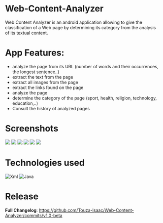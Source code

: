 # Web-Content-Analyzer
Web Content Analyzer is an android application allowing to give the classification of a Web page by determining its category from the analysis of its textual content.

# App Features:
- analyze the page from its URL (number of words and their occurrences, the longest sentence..)
- extract the text from the page
- extract all images from the page
- extract the links found on the page
- analyze the page
- determine the category of the page (sport, health, religion, technology, education,..)
- Consult the history of analyzed pages

# Screenshots
<img src="https://user-images.githubusercontent.com/62522441/225347464-161b8ee2-bbed-4267-8d5c-161b81238bfc.png">
<img src="https://user-images.githubusercontent.com/62522441/225348610-1d8ea39e-66f2-48ff-b233-4107b41716b4.png">
<img src="https://user-images.githubusercontent.com/62522441/225350969-f89e647c-b3e0-43ba-9573-71ef582204b5.png">
<img src="https://user-images.githubusercontent.com/62522441/225351062-94630484-8840-474b-96b6-748fb0301b76.png">
<img src="https://user-images.githubusercontent.com/62522441/225351174-953a105e-ade5-450a-a141-9c8747cd2344.png">
<img src="https://user-images.githubusercontent.com/62522441/225351564-a56333b3-2624-4a07-a9da-12c74f4f9b79.png">

# Technologies used

![Xml](https://img.shields.io/badge/xml-%2300f.svg?style=for-the-badge&logo=xml&logoColor=white) ![Java](https://img.shields.io/badge/java-%23ED8B00.svg?style=for-the-badge&logo=java&logoColor=white) 

# Release
**Full Changelog**: https://github.com/Touza-Isaac/Web-Content-Analyzer/commits/v1.0-beta

